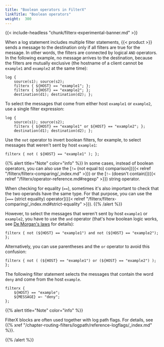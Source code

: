 ```yaml
---
title: "Boolean operators in FilterX"
linkTitle: "Boolean operators"
weight:  300
---
```

<!-- This file is under the copyright of Axoflow, and licensed under Apache License 2.0, except for using the Axoflow and AxoSyslog trademarks. -->

{{< include-headless "chunk/filterx-experimental-banner.md" >}}

When a log statement includes multiple filter statements, {{< product >}} sends a message to the destination only if all filters are true for the message. In other words, the filters are connected by logical `AND` operators. In the following example, no message arrives to the destination, because the filters are mutually exclusive (the hostname of a client cannot be `example1` and `example2` at the same time):

```shell
log {
    source(s1); source(s2);
    filterx { ${HOST} == "example1"; };
    filterx { ${HOST} == "example2"; };
    destination(d1); destination(d2); };
```

To select the messages that come from either host `example1` or `example2`, use a single filter expression:

```shell
log {
    source(s1); source(s2);
    filterx { ${HOST} == "example1" or ${HOST} == "example2"; };
    destination(d1); destination(d2); };
```

Use the `not` operator to invert boolean filters, for example, to select messages that weren't sent by host `example1`:

```shell
filterx { not ( ${HOST} == "example1" ); };
```

{{% alert title="Note" color="info" %}}
In some cases, instead of boolean operators, you can also use the [`!=` (not equal to) comparison]({{< relref "/filterx/filterx-comparing/_index.md" >}}) or the [`!~` (doesn't contain)]({{< relref "/filterx/operator-reference.md#regexp" >}}) string operator.

When checking for equality (`==`), sometimes it's also important to check that the two operands have the same type. For that purpose, you can use the [`===` (strict equality) operator]({{< relref "/filterx/filterx-comparing/_index.md#strict-equality" >}}).
{{% /alert %}}

However, to select the messages that weren't sent by host `example1` or `example2`, you have to use the `and` operator (that's how boolean logic works, see [De Morgan's laws](https://en.wikipedia.org/wiki/De_Morgan%27s_laws) for details):

```shell
filterx { not (${HOST} == "example1") and not (${HOST} == "example2"); };
```

Alternatively, you can use parentheses and the `or` operator to avoid this confusion:

```shell
filterx { not ( (${HOST} == "example1") or (${HOST} == "example2") ); };
```

The following filter statement selects the messages that contain the word `deny` and come from the host `example`.

```shell
filterx {
    ${HOST} == "example";
    ${MESSAGE} =~ "deny";
};
```

{{% alert title="Note" color="info" %}}

FilterX blocks are often used together with log path flags. For details, see {{% xref "/chapter-routing-filters/logpath/reference-logflags/_index.md" %}}.

{{% /alert %}}
